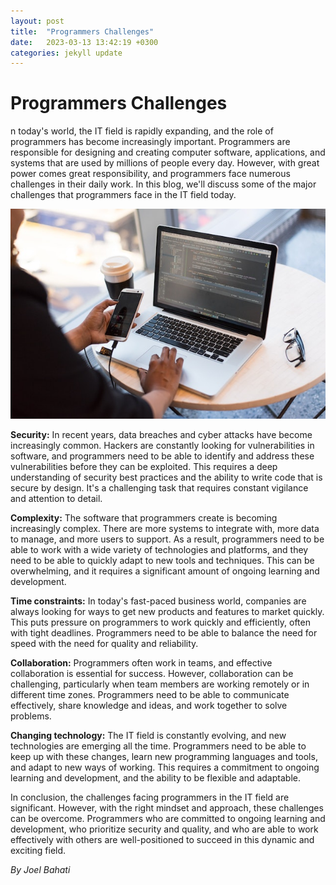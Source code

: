 ```yaml
---
layout: post
title:  "Programmers Challenges"
date:   2023-03-13 13:42:19 +0300
categories: jekyll update
---
```


# Programmers Challenges 

n today's world, the IT field is rapidly expanding, and the role of programmers has become increasingly important. Programmers are responsible for designing and creating computer software, applications, and systems that are used by millions of people every day. However, with great power comes great responsibility, and programmers face numerous challenges in their daily work. In this blog, we'll discuss some of the major challenges that programmers face in the IT field today.

![AI, Artificial Intelligence](pexels-christina-morillo-1181244.png "AI Image")

**Security:**
In recent years, data breaches and cyber attacks have become increasingly common. Hackers are constantly looking for vulnerabilities in software, and programmers need to be able to identify and address these vulnerabilities before they can be exploited. This requires a deep understanding of security best practices and the ability to write code that is secure by design. It's a challenging task that requires constant vigilance and attention to detail.

**Complexity:**
The software that programmers create is becoming increasingly complex. There are more systems to integrate with, more data to manage, and more users to support. As a result, programmers need to be able to work with a wide variety of technologies and platforms, and they need to be able to quickly adapt to new tools and techniques. This can be overwhelming, and it requires a significant amount of ongoing learning and development.

**Time constraints:**
In today's fast-paced business world, companies are always looking for ways to get new products and features to market quickly. This puts pressure on programmers to work quickly and efficiently, often with tight deadlines. Programmers need to be able to balance the need for speed with the need for quality and reliability.

**Collaboration:**
Programmers often work in teams, and effective collaboration is essential for success. However, collaboration can be challenging, particularly when team members are working remotely or in different time zones. Programmers need to be able to communicate effectively, share knowledge and ideas, and work together to solve problems.

**Changing technology:**
The IT field is constantly evolving, and new technologies are emerging all the time. Programmers need to be able to keep up with these changes, learn new programming languages and tools, and adapt to new ways of working. This requires a commitment to ongoing learning and development, and the ability to be flexible and adaptable.

In conclusion, the challenges facing programmers in the IT field are significant. However, with the right mindset and approach, these challenges can be overcome. Programmers who are committed to ongoing learning and development, who prioritize security and quality, and who are able to work effectively with others are well-positioned to succeed in this dynamic and exciting field.

*By Joel Bahati*
